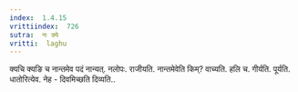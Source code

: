 ```yaml
---
index:  1.4.15
vrittiindex:  726
sutra:  नः क्ये
vritti:  laghu 
---
```


क्यचि क्यङि च नान्तमेव पदं नान्यत्. नलोपः. राजीयति. नान्तमेवेति किम्? वाच्यति. हलि च. गीर्यति. पूर्यति. धातोरित्येव. नेह - दिवमिच्छति दिव्यति..

